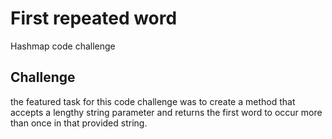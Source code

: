 # First repeated word
Hashmap code challenge
## Challenge
the featured task for this code challenge was to create a method that accepts a lengthy string parameter and returns the
first word to occur more than once in that provided string.
